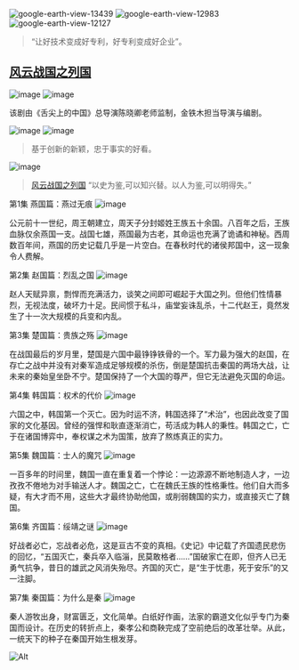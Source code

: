 ![google-earth-view-13439](https://user-images.githubusercontent.com/118027538/201444045-419e30e1-dc61-4bca-96b8-d183cee79413.jpg)
![google-earth-view-12983](https://user-images.githubusercontent.com/118027538/201444060-9bccd8f7-d076-4fbb-b880-2b3ff97dfe62.jpg)
![google-earth-view-12127](https://user-images.githubusercontent.com/118027538/201445176-eee00fb9-5d10-46ac-be5b-5e7f4ed5db2c.jpg)
> “让好技术变成好专利，好专利变成好企业”。

## [风云战国之列国](https://movie.douban.com/subject/30466951/)

![image](https://user-images.githubusercontent.com/118027538/201451917-6b1e5106-fa11-4fb0-afd1-e3416de0c3e8.png)
![image](https://user-images.githubusercontent.com/118027538/201452585-a95967b9-c467-4960-9b0a-c33f588fe503.png)

该剧由《舌尖上的中国》总导演陈晓卿老师监制，金铁木担当导演与编剧。

![image](https://user-images.githubusercontent.com/118027538/201452653-9c1ad134-54eb-4e75-9f5e-c4da1fb8d6bc.png)
![image](https://user-images.githubusercontent.com/118027538/201452665-dc21f2cf-a07c-4e71-89bb-18a44d3b260d.png)

> 基于创新的新颖，忠于事实的好看。

![image](https://user-images.githubusercontent.com/118027538/201452131-44fdff56-185e-46d3-8631-5c5ebafaa667.png)

> [风云战国之列国](https://www.zhihu.com/topic/21197572/hot) “以史为鉴,可以知兴替。以人为鉴,可以明得失。” 

第1集
燕国篇：燕过无痕
![image](https://user-images.githubusercontent.com/118027538/201452528-fffd951e-5053-4a0e-8156-b95b99c48a42.png)

公元前十一世纪，周王朝建立，周天子分封姬姓王族五十余国。八百年之后，王族血脉仅余燕国一支。战国七雄，燕国最为古老，其命运也充满了诡谲和神秘。西周数百年间，燕国的历史记载几乎是一片空白。在春秋时代的诸侯邦国中，这一现象令人费解。


第2集
赵国篇：烈乱之国
![image](https://user-images.githubusercontent.com/118027538/201452568-2b0a7b22-e02a-4f06-bf6d-c5f8bd2a6c62.png)

赵人天赋异禀，剽悍而充满活力，谈笑之间即可崛起于大国之列。但他们性情暴烈，无视法度，破坏力十足。民间惯于私斗，庙堂妄诛乱杀，十二代赵王，竟然发生了十一次大规模的兵变和内乱。


第3集
楚国篇：贵族之殇
![image](https://user-images.githubusercontent.com/118027538/201452545-a4716696-98d7-4296-9021-5e34c2ae5c80.png)

在战国最后的岁月里，楚国是六国中最铮铮铁骨的一个。军力最为强大的赵国，在存亡之战中并没有对秦军造成足够规模的杀伤，倒是楚国抗击秦国的两场大战，让未来的秦始皇坐卧不宁。楚国保持了一个大国的尊严，但它无法避免灭国的命运。

第4集
韩国篇：权术的代价
![image](https://user-images.githubusercontent.com/118027538/201452646-431d3325-7671-4d9a-9445-d75bb4b07410.png)


六国之中，韩国第一个灭亡。因为时运不济，韩国选择了“术治”，也因此改变了国家的文化基因。曾经的强悍和耿直逐渐消亡，苟活成为韩人的秉性。韩国之亡，亡于在诸国博弈中，奉权谋之术为国策，放弃了熬炼真正的实力。


第5集
魏国篇：士人的魔咒
![image](https://user-images.githubusercontent.com/118027538/201452556-12c7c7fc-8f71-4ea2-bfe9-703f34e179f1.png)

一百多年的时间里，魏国一直在重复着一个悖论：一边源源不断地制造人才，一边孜孜不倦地为对手输送人才。魏国之亡，亡在魏氏王族的性格秉性。他们自大而多疑，有大才而不用，这些大才最终协助他国，或削弱魏国的实力，或直接灭亡了魏国。

第6集
齐国篇：绥靖之谜
![image](https://user-images.githubusercontent.com/118027538/201452597-b8a2f5ca-c50c-42db-88b2-5a2df208e457.png)

好战者必亡，忘战者必危，这是亘古不变的真相。《史记》中记载了齐国遗民悲伤的回忆，“五国灭亡，秦兵卒入临淄，民莫敢格者……”国破家亡在即，但齐人已无勇气抗争，昔日的雄武之风消失殆尽。齐国的灭亡，是“生于忧患，死于安乐”的又一注脚。


第7集
秦国篇：为什么是秦
![image](https://user-images.githubusercontent.com/118027538/201452635-e3103063-95f7-4752-b032-66f147d0b45e.png)

秦人游牧出身，财富匮乏，文化简单。白纸好作画，法家的霸道文化似乎专门为秦国而设计。在历史的转折点上，秦孝公和商鞅完成了空前绝后的改革壮举。从此，一统天下的种子在秦国开始生根发芽。

![Alt](https://repobeats.axiom.co/api/embed/b1d1aab384e5e3d38fc221c9343d9778bd9b1ba6.svg "Repobeats analytics image")
